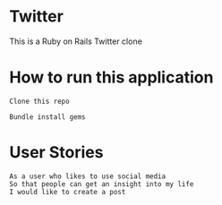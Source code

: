 # Twitter

This is a Ruby on Rails Twitter clone

# How to run this application

```
Clone this repo
```

```
Bundle install gems
```

# User Stories

```
As a user who likes to use social media
So that people can get an insight into my life
I would like to create a post
```
